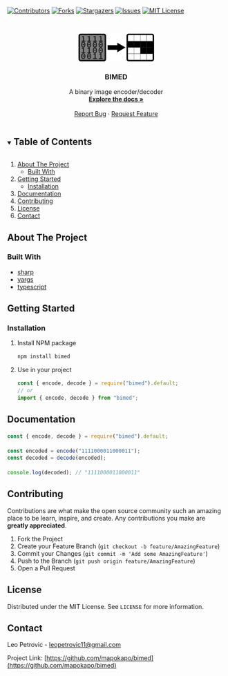 [![Contributors][contributors-shield]][contributors-url]
[![Forks][forks-shield]][forks-url]
[![Stargazers][stars-shield]][stars-url]
[![Issues][issues-shield]][issues-url]
[![MIT License][license-shield]][license-url]

<br />
<p align="center">
  <a href="https://github.com/mapokapo/bimed">
    <img src="https://github.com/mapokapo/bimed/blob/master/images/logo.png" alt="Logo" width="175" height="64">
  </a>

  <h3 align="center">BIMED</h3>

  <p align="center">
    A binary image encoder/decoder
    <br />
    <a href="https://github.com/mapokapo/bimed"><strong>Explore the docs »</strong></a>
    <br />
    <br />
    <a href="https://github.com/mapokapo/bimed/issues">Report Bug</a>
    ·
    <a href="https://github.com/mapokapo/bimed/issues">Request Feature</a>
  </p>
</p>

<details open="open">
  <summary><h2 style="display: inline-block">Table of Contents</h2></summary>
  <ol>
    <li>
      <a href="#about-the-project">About The Project</a>
      <ul>
        <li><a href="#built-with">Built With</a></li>
      </ul>
    </li>
    <li>
      <a href="#getting-started">Getting Started</a>
      <ul>
        <li><a href="#installation">Installation</a></li>
      </ul>
    </li>
    <li><a href="#documentation">Documentation</a></li>
    <li><a href="#contributing">Contributing</a></li>
    <li><a href="#license">License</a></li>
    <li><a href="#contact">Contact</a></li>
  </ol>
</details>

## About The Project

### Built With

- [sharp](https://www.npmjs.com/package/sharp)
- [yargs](https://www.npmjs.com/package/yargs)
- [typescript](https://www.typescriptlang.org/)

## Getting Started

### Installation

1. Install NPM package
   ```sh
   npm install bimed
   ```
2. Use in your project
   ```javascript
   const { encode, decode } = require("bimed").default;
   // or
   import { encode, decode } from "bimed";
   ```

## Documentation

```javascript
const { encode, decode } = require("bimed").default;

const encoded = encode("1111000011000011");
const decoded = decode(encoded);

console.log(decoded); // "1111000011000011"
```

## Contributing

Contributions are what make the open source community such an amazing place to be learn, inspire, and create. Any contributions you make are **greatly appreciated**.

1. Fork the Project
2. Create your Feature Branch (`git checkout -b feature/AmazingFeature`)
3. Commit your Changes (`git commit -m 'Add some AmazingFeature'`)
4. Push to the Branch (`git push origin feature/AmazingFeature`)
5. Open a Pull Request

## License

Distributed under the MIT License. See `LICENSE` for more information.

## Contact

Leo Petrovic - leopetrovic11@gmail.com

Project Link: [https://github.com/mapokapo/bimed](https://github.com/mapokapo/bimed)

<!-- MARKDOWN LINKS & IMAGES -->

[contributors-shield]: https://img.shields.io/github/contributors/mapokapo/bimed.svg?style=for-the-badge
[contributors-url]: https://github.com/mapokapo/bimed/graphs/contributors
[forks-shield]: https://img.shields.io/github/forks/mapokapo/bimed.svg?style=for-the-badge
[forks-url]: https://github.com/mapokapo/bimed/network/members
[stars-shield]: https://img.shields.io/github/stars/mapokapo/bimed.svg?style=for-the-badge
[stars-url]: https://github.com/mapokapo/bimed/stargazers
[issues-shield]: https://img.shields.io/github/issues/mapokapo/bimed.svg?style=for-the-badge
[issues-url]: https://github.com/mapokapo/bimed/issues
[license-shield]: https://img.shields.io/github/license/mapokapo/bimed.svg?style=for-the-badge
[license-url]: https://github.com/mapokapo/bimed/blob/master/LICENSE
